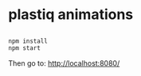 # plastiq animations

##

```sh
npm install
npm start
```

Then go to: [http://localhost:8080/](http://localhost:8080/)
